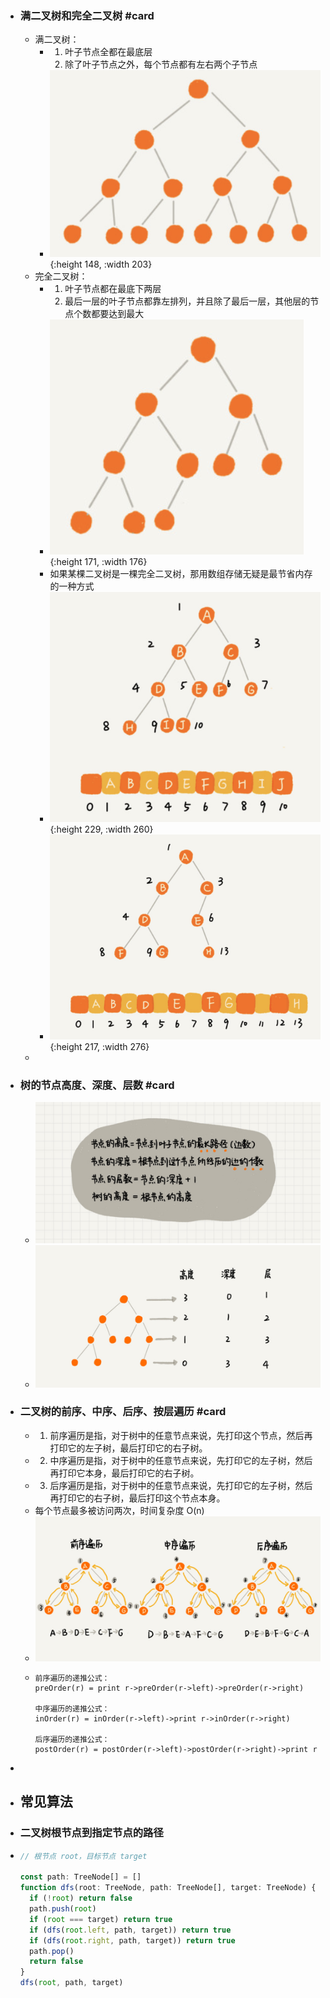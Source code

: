 - ### 满二叉树和完全二叉树 #card
	- 满二叉树：
		- 1. 叶子节点全都在最底层
		  2. 除了叶子节点之外，每个节点都有左右两个子节点
		- ![image.png](../assets/image_1668479592315_0.png){:height 148, :width 203}
	- 完全二叉树：
		- 1. 叶子节点都在最底下两层
		  2. 最后一层的叶子节点都靠左排列，并且除了最后一层，其他层的节点个数都要达到最大
		- ![image.png](../assets/image_1668479622975_0.png){:height 171, :width 176}
		- 如果某棵二叉树是一棵完全二叉树，那用数组存储无疑是最节省内存的一种方式
		- ![image.png](../assets/image_1668480004221_0.png){:height 229, :width 260}
		- ![image.png](../assets/image_1668480023220_0.png){:height 217, :width 276}
	-
- ### 树的节点高度、深度、层数 #card
	- ![下载 (1).jpeg](../assets/下载_(1)_1668479350453_0.jpeg)
	- ![下载 (2).jpeg](../assets/下载_(2)_1668479375831_0.jpeg)
- ### 二叉树的前序、中序、后序、按层遍历 #card
	- 1. 前序遍历是指，对于树中的任意节点来说，先打印这个节点，然后再打印它的左子树，最后打印它的右子树。
	- 2. 中序遍历是指，对于树中的任意节点来说，先打印它的左子树，然后再打印它本身，最后打印它的右子树。
	- 3. 后序遍历是指，对于树中的任意节点来说，先打印它的左子树，然后再打印它的右子树，最后打印这个节点本身。
	- 每个节点最多被访问两次，时间复杂度 O(n)
	- ![下载 (3).jpeg](../assets/下载_(3)_1668480320775_0.jpeg)
	- ```
	  前序遍历的递推公式：
	  preOrder(r) = print r->preOrder(r->left)->preOrder(r->right)
	   
	  中序遍历的递推公式：
	  inOrder(r) = inOrder(r->left)->print r->inOrder(r->right)
	   
	  后序遍历的递推公式：
	  postOrder(r) = postOrder(r->left)->postOrder(r->right)->print r
	  ```
-
- ## 常见算法
- ### 二叉树根节点到指定节点的路径
- ```TypeScript
  // 根节点 root，目标节点 target
  
  const path: TreeNode[] = []
  function dfs(root: TreeNode, path: TreeNode[], target: TreeNode) {
    if (!root) return false
    path.push(root)
    if (root === target) return true
    if (dfs(root.left, path, target)) return true
    if (dfs(root.right, path, target)) return true
    path.pop()
    return false
  }
  dfs(root, path, target)
  ```